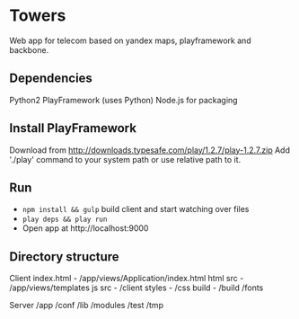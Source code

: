 Towers
======

Web app for telecom based on yandex maps, playframework and backbone.

Dependencies
-----
Python2
PlayFramework (uses Python)
Node.js for packaging 


Install PlayFramework
-----
Download from http://downloads.typesafe.com/play/1.2.7/play-1.2.7.zip
Add './play' command to your system path or use relative path to it. 


Run
-------
 * `npm install && gulp` build client and start watching over files 
 * `play deps && play run` 
 * Open app at http://localhost:9000

 
Directory structure
------- 
Client
index.html - /app/views/Application/index.html
html src   - /app/views/templates
js src     - /client
styles     - /css
build      - /build
/fonts

Server
/app
/conf
/lib
/modules
/test
/tmp
    
